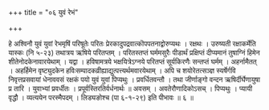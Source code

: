 +++
title = "०६ युवं रेभं"

+++

हे अश्विनौ युवं युवां रेभमृषिं परिषूतेः परितः प्रेरकादुपद्रवात्कॊपपतनाद्वोरुप्यथः । रक्षथः । उरुष्यती रक्षाकर्मेति यास्कः (नि ५-२३) तथात्रय ऋषिये परितप्तम् । परितस्तप्तं घर्ममसुरैः पीडार्थं प्रक्षिप्तं दीप्यमानं तुषाग्निं हिमेन शीतेनोदकेनावारयेथाम् । यद्वा । हविषामत्रये भक्षयित्रेऽग्नये परितप्तं सूर्यकिरणैः सन्तप्तं घर्मम् । अहर्नामैतत् । अहर्हिमेन वृष्ट्युदकेन हविःसम्पादकव्रीह्याद्युत्पत्त्यर्थमवारयेथाम् । अपि च शयोरेतत्सञ्ज्ञ स्यर्षेर्गवि निवृत्तप्रसवायां धेनाववसं रक्षकं पयो युवं युवां पिप्यथुः । प्रवर्धितवन्तौ । तथा जीर्णाङ्गो वन्दन ऋषिर्दीर्घेणायुषा प्र तारि । युवाभ्यां प्रवर्धीतः । प्रपूर्वस्तिरतिर्वर्धनार्थः ॥ अवसम् । अवतेरौणादिकोऽसच् । पिप्यथुः । प्यायी वृद्धौ । व्यत्ययेन परस्मैपदम् । लिड्यङोश्च (पा ६-१-२९) इति पीभावः ॥ ६ ॥